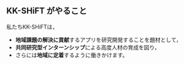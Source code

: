 ##  KK-SHiFT がやること

私たちKK-SHiFTは，

* **地域課題の解決に貢献**するアプリを研究開発することを題材として，
* **共同研究型インターンシップ**による高度人材の育成を図り，
* さらには**地域に定着**するように働きかけます。

